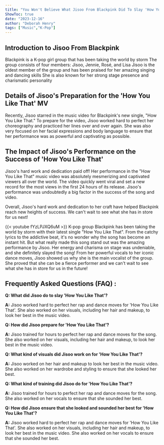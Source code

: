```yaml
---
title: "You Won't Believe What Jisoo From Blackpink Did To Slay 'How You Like That'!"
ShowToc: true 
date: "2023-12-16"
author: "Deborah Henry" 
tags: ["Music","K-Pop"]
---
```

## Introduction to Jisoo From Blackpink

Blackpink is a K-pop girl group that has been taking the world by storm The group consists of four members: Jisoo, Jennie, Rosé, and Lisa Jisoo is the oldest member of the group and has been praised for her amazing singing and dancing skills She is also known for her strong stage presence and charismatic personality 

## Details of Jisoo's Preparation for the 'How You Like That' MV

Recently, Jisoo starred in the music video for Blackpink's new single, "How You Like That." To prepare for the video, Jisoo worked hard to perfect her choreography and practiced her lines over and over again. She was also very focused on her facial expressions and body language to ensure that her performance was as powerful and captivating as possible. 

## The Impact of Jisoo's Performance on the Success of 'How You Like That'

Jisoo's hard work and dedication paid off! Her performance in the "How You Like That" music video was absolutely mesmerizing and captivated viewers all over the world. The video quickly went viral and set a new record for the most views in the first 24 hours of its release. Jisoo's performance was undoubtedly a big factor in the success of the song and video. 

Overall, Jisoo's hard work and dedication to her craft have helped Blackpink reach new heights of success. We can't wait to see what she has in store for us next!

{{< youtube fYzLPJXQ6uM >}} 
K-pop group Blackpink has been taking the world by storm with their latest single "How You Like That". From the catchy lyrics to the addictive beat, it's no wonder why the song has become an instant hit. But what really made this song stand out was the amazing performance by Jisoo. Her energy and charisma on stage was undeniable, and she definitely slayed the song! From her powerful vocals to her iconic dance moves, Jisoo showed us why she is the main vocalist of the group. She proved that she can be a fierce performer and we can't wait to see what she has in store for us in the future!

## Frequently Asked Questions (FAQ) :
**Q: What did Jisoo do to slay 'How You Like That'?**

**A:** Jisoo worked hard to perfect her rap and dance moves for 'How You Like That'. She also worked on her visuals, including her hair and makeup, to look her best in the music video. 

**Q: How did Jisoo prepare for 'How You Like That'?**

**A:** Jisoo trained for hours to perfect her rap and dance moves for the song. She also worked on her visuals, including her hair and makeup, to look her best in the music video. 

**Q: What kind of visuals did Jisoo work on for 'How You Like That'?**

**A:** Jisoo worked on her hair and makeup to look her best in the music video. She also worked on her wardrobe and styling to ensure that she looked her best. 

**Q: What kind of training did Jisoo do for 'How You Like That'?**

**A:** Jisoo trained for hours to perfect her rap and dance moves for the song. She also worked on her vocals to ensure that she sounded her best. 

**Q: How did Jisoo ensure that she looked and sounded her best for 'How You Like That'?**

**A:** Jisoo worked hard to perfect her rap and dance moves for 'How You Like That'. She also worked on her visuals, including her hair and makeup, to look her best in the music video. She also worked on her vocals to ensure that she sounded her best.



